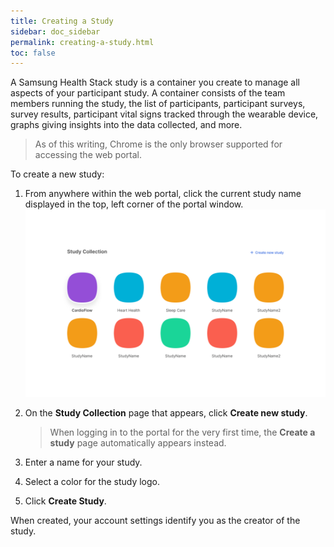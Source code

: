 ```yaml
---
title: Creating a Study
sidebar: doc_sidebar
permalink: creating-a-study.html
toc: false
---
```


A Samsung Health Stack study is a container you create to manage all aspects of your participant study. A container consists of the team members running the study, the list of participants, participant surveys, survey results, participant vital signs tracked through the wearable device, graphs giving insights into the data collected, and more.

> As of this writing, Chrome is the only browser supported for accessing the web portal.

To create a new study:

1. From anywhere within the web portal, click the current study name displayed in the top, left corner of the portal window.
    ![creating-a-study](../../../images/creating-a-study.png)

2. On the **Study Collection** page that appears, click **Create new study**.

    > When logging in to the portal for the very first time, the **Create a study** page automatically appears instead.

3. Enter a name for your study.

4. Select a color for the study logo.

5. Click **Create Study**.

When created, your account settings identify you as the creator of the study.

<!-- Hopefully only the second half of this sentence is needed to add to the sentence above for v1.0...  When created, the system adds the `Study Creator` [study role](role-based-access-control.md#study-roles) to your account settings for the specific study and `(Study Creator)` appears next to your name in the **Members and access** table.-->
